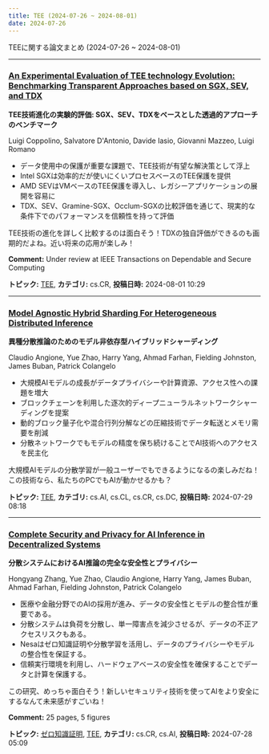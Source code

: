 ```yaml
---
title: TEE (2024-07-26 ~ 2024-08-01)
date: 2024-07-26
---
```


TEEに関する論文まとめ (2024-07-26 ~ 2024-08-01)


- - -

### [An Experimental Evaluation of TEE technology Evolution: Benchmarking Transparent Approaches based on SGX, SEV, and TDX](http://arxiv.org/abs/2408.00443)

**TEE技術進化の実験的評価: SGX、SEV、TDXをベースとした透過的アプローチのベンチマーク**

Luigi Coppolino, Salvatore D'Antonio, Davide Iasio, Giovanni Mazzeo, Luigi Romano

- データ使用中の保護が重要な課題で、TEE技術が有望な解決策として浮上
- Intel SGXは効率的だが使いにくいプロセスベースのTEE保護を提供
- AMD SEVはVMベースのTEE保護を導入し、レガシーアプリケーションの展開を容易に
- TDX、SEV、Gramine-SGX、Occlum-SGXの比較評価を通じて、現実的な条件下でのパフォーマンスを信頼性を持って評価

TEE技術の進化を詳しく比較するのは面白そう！TDXの独自評価ができるのも画期的だよね。近い将来の応用が楽しみ！

**Comment:** Under review at IEEE Transactions on Dependable and Secure Computing

**トピック:** [TEE](../../tee), **カテゴリ:** cs.CR, **投稿日時:** 2024-08-01 10:29


- - -

### [Model Agnostic Hybrid Sharding For Heterogeneous Distributed Inference](http://arxiv.org/abs/2407.19775)

**異種分散推論のためのモデル非依存型ハイブリッドシャーディング**

Claudio Angione, Yue Zhao, Harry Yang, Ahmad Farhan, Fielding Johnston, James Buban, Patrick Colangelo

- 大規模AIモデルの成長がデータプライバシーや計算資源、アクセス性への課題を増大
- ブロックチェーンを利用した逐次的ディープニューラルネットワークシャーディングを提案
- 動的ブロック量子化や混合行列分解などの圧縮技術でデータ転送とメモリ需要を削減
- 分散ネットワークでもモデルの精度を保ち続けることでAI技術へのアクセスを民主化

大規模AIモデルの分散学習が一般ユーザーでもできるようになるの楽しみだね！この技術なら、私たちのPCでもAIが動かせるかも？



**トピック:** [TEE](../../tee), **カテゴリ:** cs.AI, cs.CL, cs.CR, cs.DC, **投稿日時:** 2024-07-29 08:18


- - -

### [Complete Security and Privacy for AI Inference in Decentralized Systems](http://arxiv.org/abs/2407.19401)

**分散システムにおけるAI推論の完全な安全性とプライバシー**

Hongyang Zhang, Yue Zhao, Claudio Angione, Harry Yang, James Buban, Ahmad Farhan, Fielding Johnston, Patrick Colangelo

- 医療や金融分野でのAIの採用が進み、データの安全性とモデルの整合性が重要である。
- 分散システムは負荷を分散し、単一障害点を減少させるが、データの不正アクセスリスクもある。
- Nesaはゼロ知識証明や分散学習を活用し、データのプライバシーやモデルの整合性を保証する。
- 信頼実行環境を利用し、ハードウェアベースの安全性を確保することでデータと計算を保護する。

この研究、めっちゃ面白そう！新しいセキュリティ技術を使ってAIをより安全にするなんて未来感がすごいね！

**Comment:** 25 pages, 5 figures

**トピック:** [ゼロ知識証明](../../zkp), [TEE](../../tee), **カテゴリ:** cs.CR, cs.AI, **投稿日時:** 2024-07-28 05:09
